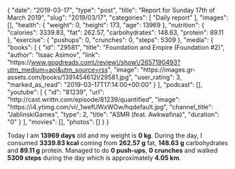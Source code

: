 {
    "date": "2019-03-17",
    "type": "post",
    "title": "Report for Sunday 17th of March 2019",
    "slug": "2019\/03\/17",
    "categories": [
        "Daily report"
    ],
    "images": [],
    "health": {
        "weight": 0,
        "height": 173,
        "age": 13969
    },
    "nutrition": {
        "calories": 3339.83,
        "fat": 262.57,
        "carbohydrates": 148.63,
        "protein": 89.11
    },
    "exercise": {
        "pushups": 0,
        "crunches": 0,
        "steps": 5309
    },
    "media": {
        "books": [
            {
                "id": "29581",
                "title": "Foundation and Empire (Foundation #2)",
                "author": "Isaac Asimov",
                "link": "https:\/\/www.goodreads.com\/review\/show\/2657190493?utm_medium=api&utm_source=rss",
                "image": "https:\/\/images.gr-assets.com\/books\/1391454612l\/29581.jpg",
                "user_rating": 3,
                "marked_as_read": "2019-03-17T17:14:00+00:00"
            }
        ],
        "podcast": [],
        "youtube": [
            {
                "id": "81239",
                "url": "http:\/\/cast.writtn.com\/episode\/81239\/quantified",
                "image": "https:\/\/i4.ytimg.com\/vi\/_1wefUWxWOw\/hqdefault.jpg",
                "channel_title": "JablinskiGames",
                "type": 2,
                "title": "ASMR (feat. Awkwafina)",
                "duration": "0"
            }
        ],
        "movies": [],
        "photos": []
    }
}

Today I am <strong>13969 days</strong> old and my weight is <strong>0 kg</strong>. During the day, I consumed <strong>3339.83 kcal</strong> coming from <strong>262.57 g</strong> fat, <strong>148.63 g</strong> carbohydrates and <strong>89.11 g</strong> protein. Managed to do <strong>0 push-ups</strong>, <strong>0 crunches</strong> and walked <strong>5309 steps</strong> during the day which is approximately <strong>4.05 km</strong>.